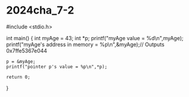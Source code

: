 # 2024cha_7-2
#include <stdio.h>

int main()
{
    int myAge = 43;
    int *p;
    printf("myAge value = %d\n",myAge);
    printf("myAge's address in memory = %p\n",&myAge);// Outputs 0x7ffe5367e044

    p = &myAge;
    printf("pointer p's value = %p\n",*p);

    return 0;
}
